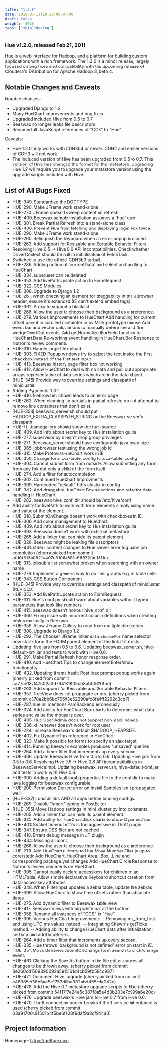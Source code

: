 ```yaml
---
title: "1.2.0"
date: 2019-03-13T18:28:08-07:00
draft: false
weight: -1020
tags: ['skipIndexing']
---
```


### Hue v1.2.0, released Feb 21, 2011


Hue is a web interface for Hadoop, and a platform for building custom
applications with a rich framework. The 1.2.0 is a minor release, largely
focused on bug fixes and compatibility with the upcoming release of Cloudera's
Distribution for Apache Hadoop 3, beta 4.

Notable Changes and Caveats
---------------------------

Notable changes:

* Upgraded Django to 1.2
* Many HueChart improvements and bug fixes
* Upgraded included Hive from 0.5 to 0.7
* Beeswax no longer leaks file descriptors
* Renamed all JavaScript references of "CCS" to "Hue"

Caveats:

* Hue 1.2.0 only works with CDH3b4 or newer. CDH2 and earlier versions of CDH3
will not work.
* The included version of Hive has been upgraded from 0.5 to 0.7. This version
of Hive has changed the format for the metastore. Upgrading Hue 1.2 will require
you to upgrade your metastore version using the upgrade scripts included with
Hive.


List of All Bugs Fixed
----------------------
* HUE-349. Standardize the DOCTYPE
* HUE-290. Make JFrame work stand-alone
* HUE-270.  JFrame doesn't sweep content on refresh
* HUE-400. Beeswax sample installation assumes a `hue' user
* HUE-301. Break Partial Refresh into a stand-alone class
* HUE-406. Prevent Hue from fetching and displaying login box twice.
* HUE-290. Make JFrame work stand-alone
* HUE-260. Relinquish the keyboard when an error popup is closed.
* HUE-263. Add support for Resizable and Sortable Behavior Filters.
* Resolving Hive 0.5 -> Hive 0.6 API incompatibilities. Check whether DriverContext should be null in initialization of FetchTask.
* Switched to use the official CDH3b3 tarball.
* HUE-286. Adding notion of 'currentData' and selection handling to HueChart
* HUE-334. superuser can be deleted
* HUE-353.  Add livePathUpdate action to FormRequest
* HUE-322. CSS Modules
* HUE-308. Upgrade to Django 1.2
* HUE-261. When checking an element for draggability in the JBrowser header, ensure it's extended (IE can't extend embed tags).
* HUE-392. Proxy to support a blacklist
* HUE-266. Allow the user to choose their background as a preference.
* HUE-279. Various improvements to HueChart   Add handling for current offset parent in scrolled containter in pv.Mark.prototype.mouse   Add event bar and vector calculations to manually determine and fire wedgeOver/Out events.   Add getNormalizedForField function to HueChart.Data   Re-working event handling in HueChart.Box   Response to Nutron's review comments
* HUE-310. Handle large file upload.
* HUE-303. FIXED Popup windows try to select the text inside the first checkbox instead of the first text input
* HUE-413. Beeswax history page filter box not working
* HUE-412. Allow HueChart to deal with no data and pull out appropriate arrays representative of data series which are in the data object.
* [HUE-345] Provide way to override settings and classpath of minicluster.
* Adding Pygments-1.3.1.
* HUE-416. filebrowser: chown leads to an error page
* HUE-262. When cleaning up partials in partial refresh; do not attempt to remove line containers that don't exist.
* [HUE-354] beeswax_server.sh should put HADOOP_EXTRA_CLASSPATH_STRING on the Beeswax server's classpath
* HUE-11. jframegallery should show the html source
* HUE-409. Add info about secret key to Hue installation guide
* HUE-277.  supervisor.py doesn't drop group privileges
* HUE-271. Beeswax_server should have configurable java heap size
* HUE-365. jobbrowser test using the wrong job id
* HUE-315.  Make Protovis/HueChart work in IE
* HUE-350.  Change form.ccs-table_config to .ccs-table_config
* HUE-304. Cannot submit form from outside. Allow submitting any form from any link not only a child of the form itself.
* HUE-274. Add a filter for autocompletion
* HUE-302. Continued HueChart Improvments
* HUE-309. Hardcoded "default" hdfs cluster in config
* HUE-342.  Add draggable HueChart.Box selections and refactor date handling in HueChart
* HUE-282. beeswax hive_conf_dir should be /etc/hive/conf
* Add ability for livePath to work with form elements simply using name and value of the element.
* HUE-318.  SubmitOnChange doesn't work with checkboxes in IE.
* HUE-306. Add color management to HueChart.
* HUE-409. Add info about secret key to Hue installation guide
* HUE-393. Beeswax doesn't work with external metastore
* HUE-265. Add a linker that can hide its parent element.
* HUE-326. Beeswax might be leaking file descriptors
* HUE-441. stderr content changes to Hue server error log upon job completion (cherry picked from commit afd6f313b0621c407c3106a851c96572fac1811c)
* HUE-313. jobsub's list somewhat broken when searching with an owner name
* HUE-276. Implement a generic way to do mini graphs e.g. in table cells
* HUE-343. CSS Button Component
* [HUE-345] Provide way to override settings and classpath of minicluster (REVISED)
* HUE-353. Add livePathUpdate action to FormRequest
* HUE-311. Hue's conf.py should warn about variables without type= parameters that look like numbers
* HUE-415. beeswax doesn't honour hive_conf_dir
* HUE-360. Fixing issue with incorrect column definitions when creating tables manually in Beeswax
* HUE-359. Allow JFrame Gallery to read from multiple directories
* HUE-308. Upgrade to Django 1.2
* HUE-292. The Chooser JFrame linker `data-chooseFor` name selector now starts form the FORM parent element of the link if it exists
* Updating Hive jars from 0.5 to 0.6. Updating beeswax_server.sh, hive-default-xml.jar and tests to work with Hive 0.6.
* HUE-291. Make Partial Refresh honor response order.
* HUE-410. Add HueChart.Tips to change elementEnter/show functionality.
* HUE-432. Updating jframe.hash; Post load prompt popup works again (cherry picked from commit ca77ce137f47502a3d794181905cb8ab0f620fbe)
* HUE-263. Add support for Resizable and Sortable Behavior Filters.
* HUE-357. TreeView does not propagate errors. (cherry picked from commit c878a2bb6bc70593e52290afc8fa4ff2292c3cd7)
* HUE-287. hue.ini mentions PamBackend erroneously
* HUE-324. Add ability for HueChart.Box charts to determine what data series and value the mouse is over.
* HUE-405. Hue User Admin does not support non-ascii names
* HUE-336. kt_renewer doesn't work for root user
* HUE-224. Increase Beeswax's default $HADOOP_HEAPSIZE.
* HUE-402.  Fix DynamicTips reference in HueChart
* HUE-323. Make it possible for forms to specify an ajax target
* HUE-414. Running beeswax examples produces "unsaved" queries
* HUE-264. Add a timer filter that increments up every second.
* HUE-366. Update Beeswax Hive from 0.5 to 0.6. Updating Hive jars from 0.5 to 0.6. Resolving Hive 0.5 -> Hive 0.6 API incompatibilities in BeeswaxServiceImpl. Updating beeswax_server.sh, hive-default-xml.jar and tests to work with Hive 0.6.
* HUE-300. Adding a default log4j.properties file to the conf dir to make java logging for beeswax configurable
* HUE-200. Permission Denied error on Install Samples isn't propagated well
* [HUE-337] Load all libs AND all apps before binding configs.
* HUE-269. Disable "smart" typing in PostEditor
* [HUE-355] Move Hadoop settings in mini_cluster.py into constants.
* HUE-265. Add a linker that can hide its parent element.
* HUE-325.  Add ability for HueChart.Box charts to show DynamicTips
* HUE-401: Socket timeout of 2s is too aggressive in Thrift plugin
* HUE-347. Ensure CSS files are not cached
* HUE-418. Errant debug message in JT plugin
* HUE-434. Missing all icons
* HUE-266. Allow the user to choose their background as a preference.
* HUE-278. Add HueCharts library to Hue   Move Number.Files.js up to core/static   Add HueChart, HueChart.Area, .Box, .Line and corresponding package.yml changes   Add HueChart.Circle   Response to Nutron's review comments on HueChart.
* HUE-305. Cannot easily declare accesskeys for children of an HTMLTable. Allow simple declarative Keyboard shortcut creation from data-accesskey attributes.
* HUE-348. When FilterInput updates a zebra table, update the zebras
* HUE-399.  Allow HueChart to show time offsets rather than absolute dates
* HUE-275. Add dynamic filter to Beeswax table view
* HUE-417. Beeswax views with big white bar at the bottom
* HUE-358. Rename all instances of "CCS" to "Hue"
* HUE-395.  Various HueChart Improvements   -- Removing ms_from_first and using UTC ms values instead.   -- Integrating Shawn's getTicks method.   -- Adding ability to change HueChart data after initialization: setData and addDataSeries.
* HUE-264. Add a timer filter that increments up every second.
* HUE-335.  Hue throws 'background is not defined' error on start in IE.
* HUE-351. Move Behavior.SubmitOnChange form search to click/change event.
* HUE-461. Clicking the Save As button in the file editor causes all changes to be thrown away. (cherry picked from commit 3e260cd1509390092a5e1c161d4cb59fb584c987)
* HUE-471. Document Hive upgrade (cherry picked from commit e46985cf66b5ae5e1752d0be382abd455cda042e)
* HUE-478. Add the Hive 0.7 metastore upgrade scripts to Hue (cherry picked from commit 54f17f7e24e5c387f8a5a4d3b203e7c999a6e20c)
* HUE-476. Upgrade beeswax's Hive jars to Hive 0.7 from Hive 0.6.
* HUE-470. Thrift connection pooler breaks if thrift service inheritance is used (cherry picked from commit 03a91700c91501b4f5be6fe28f9daf9a8cf944a0)

Project Information
-------------------
Homepage: https://gethue.com
